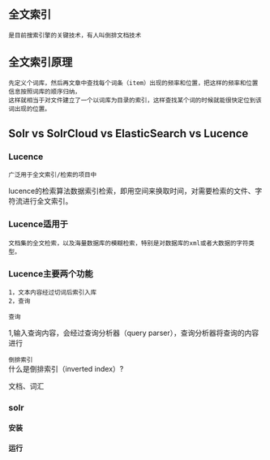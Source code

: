 ## 全文索引

	是目前搜索引擎的关键技术，有人叫倒排文档技术

## 全文索引原理

	先定义个词库，然后再文章中查找每个词条（item）出现的频率和位置，把这样的频率和位置信息按照词库的顺序归纳，
	这样就相当于对文件建立了一个以词库为目录的索引，这样查找某个词的时候就能很快定位到该词出现的位置。

## Solr vs SolrCloud vs ElasticSearch vs Lucence 

### Lucence

	广泛用于全文索引/检索的项目中

lucence的检索算法数据索引检索，即用空间来换取时间，对需要检索的文件、字符流进行全文索引。

### Lucence适用于
	
	文档集的全文检索，以及海量数据库的模糊检索，特别是对数据库的xml或者大数据的字符类型。

### Lucence主要两个功能

	1，文本内容经过切词后索引入库
	2，查询

```查询```

1,输入查询内容，会经过查询分析器（query parser），查询分析器将查询的内容进行










```倒排索引```  
什么是倒排索引（inverted index）?

文档、词汇




### solr

#### 安装

#### 运行
